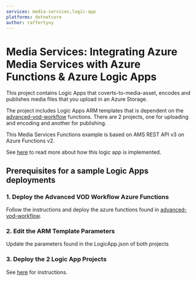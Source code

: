 ```yaml
---
services: media-services,logic-app
platforms: dotnetcore
author: raffertyuy
---
```


# Media Services: Integrating Azure Media Services with Azure Functions & Azure Logic Apps

This project contains Logic Apps that coverts-to-media-asset, encodes and publishes media files that you upload in an Azure Storage.

The project includes Logic Apps ARM templates that is dependent on the [advanced-vod-workflow](../advanced-vod-workflow) functions. There are 2 projects, one for uploading and encoding and another for publishing.

This Media Services Functions example is based on AMS REST API v3 on Azure Functions v2.

See [here](https://raffertyuy.com/raztype/creating-an-azure-media-services-upload-workflow-using-azure-storage-and-logic-apps) to read more about how this logic app is implemented.

## Prerequisites for a sample Logic Apps deployments

### 1. Deploy the Advanced VOD Workflow Azure Functions

Follow the instructions and deploy the azure functions found in [advanced-vod-workflow](../advanced-vod-workflow).

### 2. Edit the ARM Template Parameters

Update the parameters found in the LogicApp.json of both projects

### 3. Deploy the 2 Logic App Projects

See [here](https://docs.microsoft.com/en-us/azure/logic-apps/logic-apps-azure-resource-manager-templates-overview) for instructions.